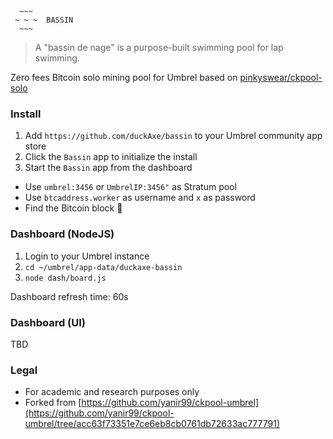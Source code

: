 ```
  ~~~
 ~ ~ ~  BASSIN
  ~~~
```

> A "bassin de nage" is a purpose-built swimming pool for lap swimming.

Zero fees Bitcoin solo mining pool for Umbrel based on [pinkyswear/ckpool-solo](https://hub.docker.com/r/pinkyswear/ckpool-solo)

### Install

1. Add `https://github.com/duckAxe/bassin` to your Umbrel community app store
2. Click the `Bassin` app to initialize the install
3. Start the `Bassin` app from the dashboard


* Use `umbrel:3456` or `UmbrelIP:3456"` as Stratum pool
* Use `btcaddress.worker` as username and `x` as password
* Find the Bitcoin block 🎉


### Dashboard (NodeJS)

1. Login to your Umbrel instance
2. `cd ~/umbrel/app-data/duckaxe-bassin`
3. `node dash/board.js`

Dashboard refresh time: 60s


### Dashboard (UI)

TBD


### Legal
* For academic and research purposes only
* Forked from [https://github.com/yanir99/ckpool-umbrel](https://github.com/yanir99/ckpool-umbrel/tree/acc63f73351e7ce6eb8cb0761db72633ac777791)